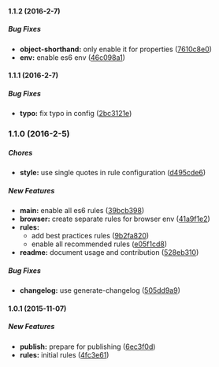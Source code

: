 #### 1.1.2 (2016-2-7)

##### Bug Fixes

* **object-shorthand:** only enable it for properties ([7610c8e0](https://github.com/lob/eslint-config-lob/commit/7610c8e0))
* **env:** enable es6 env ([46c098a1](https://github.com/lob/eslint-config-lob/commit/46c098a1))

#### 1.1.1 (2016-2-7)

##### Bug Fixes

* **typo:** fix typo in config ([2bc3121e](https://github.com/lob/eslint-config-lob/commit/2bc3121e))

### 1.1.0 (2016-2-5)

##### Chores

* **style:** use single quotes in rule configuration ([d495cde6](https://github.com/lob/eslint-config-lob/commit/d495cde6))

##### New Features

* **main:** enable all es6 rules ([39bcb398](https://github.com/lob/eslint-config-lob/commit/39bcb398))
* **browser:** create separate rules for browser env ([41a9f1e2](https://github.com/lob/eslint-config-lob/commit/41a9f1e2))
* **rules:**
  * add best practices rules ([9b2fa820](https://github.com/lob/eslint-config-lob/commit/9b2fa820))
  * enable all recommended rules ([e05f1cd8](https://github.com/lob/eslint-config-lob/commit/e05f1cd8))
* **readme:** document usage and contribution ([528eb310](https://github.com/lob/eslint-config-lob/commit/528eb310))

##### Bug Fixes

* **changelog:** use generate-changelog ([505dd9a9](https://github.com/lob/eslint-config-lob/commit/505dd9a9))

#### 1.0.1 (2015-11-07)

##### New Features

* **publish:** prepare for publishing ([6ec3f0d](https://github.com/lob/eslint-config-lob/commit/6ec3f0d))
* **rules:** initial rules ([4fc3e61](https://github.com/lob/eslint-config-lob/commit/4fc3e61))
